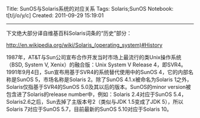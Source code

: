 Title: SunOS与Solaris系统的对应关系
Tags: Solaris;SunOS
Notebook: t[t/j/o/y/c]
Created: 2011-09-29 15:19:01

------

下文绝大部分译自维基百科Solaris词条的“历史”部分：

 http://en.wikipedia.org/wiki/Solaris_(operating_system)#History 

1987年，AT&T与Sun公司宣布合作开发当时市场上最流行的类Unix操作系统（BSD, System V, Xenix）的融合版：Unix System V Release 4，即SVR4。1991年9月4日，Sun宣布用基于SVR4的系统替代使用中的SunOS 4，它的内部名称是SunOS 5，市场名称是Solaris 2。除了SunOS 4.1.x被命名为Solaris 1之外，Solaris仅指基于SVR4的SunOS 5.0及其以后的版本。SunOS的minor version被包含进了Solaris的release number中，例如：Solaris 2.4对应于SunOS 5.4，Solaris2.6之后，Sun去掉了主版本号2（类似与JDK 1.5变成了JDK 5），所以Solaris 7对应于SunOS 5.7，目前最新的SunOS 5.10对应于Solaris 10。